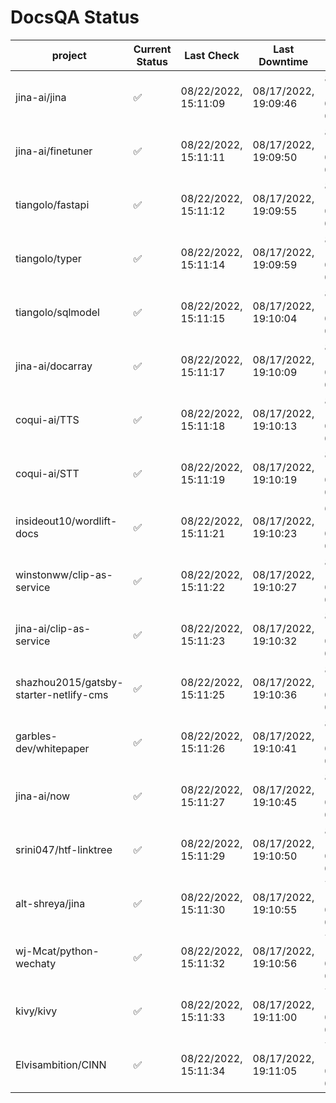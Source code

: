 # DocsQA Status

|               project                |Current Status|     Last Check     |   Last Downtime    |             % Uptime              |
|--------------------------------------|--------------|--------------------|--------------------|-----------------------------------|
|jina-ai/jina                          |✅            |08/22/2022, 15:11:09|08/17/2022, 19:09:46|87.704 (since 08/15/2022, 07:09:42)|
|jina-ai/finetuner                     |✅            |08/22/2022, 15:11:11|08/17/2022, 19:09:50|87.715 (since 08/15/2022, 07:09:42)|
|tiangolo/fastapi                      |✅            |08/22/2022, 15:11:12|08/17/2022, 19:09:55|87.733 (since 08/15/2022, 07:09:42)|
|tiangolo/typer                        |✅            |08/22/2022, 15:11:14|08/17/2022, 19:09:59|87.740 (since 08/15/2022, 07:09:42)|
|tiangolo/sqlmodel                     |✅            |08/22/2022, 15:11:15|08/17/2022, 19:10:04|87.744 (since 08/15/2022, 07:09:42)|
|jina-ai/docarray                      |✅            |08/22/2022, 15:11:17|08/17/2022, 19:10:09|87.734 (since 08/15/2022, 07:09:42)|
|coqui-ai/TTS                          |✅            |08/22/2022, 15:11:18|08/17/2022, 19:10:13|87.738 (since 08/15/2022, 07:09:42)|
|coqui-ai/STT                          |✅            |08/22/2022, 15:11:19|08/17/2022, 19:10:19|87.739 (since 08/15/2022, 07:09:42)|
|insideout10/wordlift-docs             |✅            |08/22/2022, 15:11:21|08/17/2022, 19:10:23|65.669 (since 08/15/2022, 07:09:42)|
|winstonww/clip-as-service             |✅            |08/22/2022, 15:11:22|08/17/2022, 19:10:27|87.751 (since 08/15/2022, 07:09:42)|
|jina-ai/clip-as-service               |✅            |08/22/2022, 15:11:23|08/17/2022, 19:10:32|87.762 (since 08/15/2022, 07:09:42)|
|shazhou2015/gatsby-starter-netlify-cms|✅            |08/22/2022, 15:11:25|08/17/2022, 19:10:36|87.762 (since 08/15/2022, 07:09:42)|
|garbles-dev/whitepaper                |✅            |08/22/2022, 15:11:26|08/17/2022, 19:10:41|87.766 (since 08/15/2022, 07:09:42)|
|jina-ai/now                           |✅            |08/22/2022, 15:11:27|08/17/2022, 19:10:45|87.767 (since 08/15/2022, 07:09:42)|
|srini047/htf-linktree                 |✅            |08/22/2022, 15:11:29|08/17/2022, 19:10:50|87.757 (since 08/15/2022, 07:09:42)|
|alt-shreya/jina                       |✅            |08/22/2022, 15:11:30|08/17/2022, 19:10:55|71.489 (since 08/15/2022, 07:09:42)|
|wj-Mcat/python-wechaty                |✅            |08/22/2022, 15:11:32|08/17/2022, 19:10:56|71.518 (since 08/15/2022, 07:09:42)|
|kivy/kivy                             |✅            |08/22/2022, 15:11:33|08/17/2022, 19:11:00|71.498 (since 08/15/2022, 07:09:42)|
|Elvisambition/CINN                    |✅            |08/22/2022, 15:11:34|08/17/2022, 19:11:05|71.507 (since 08/15/2022, 07:09:42)|
